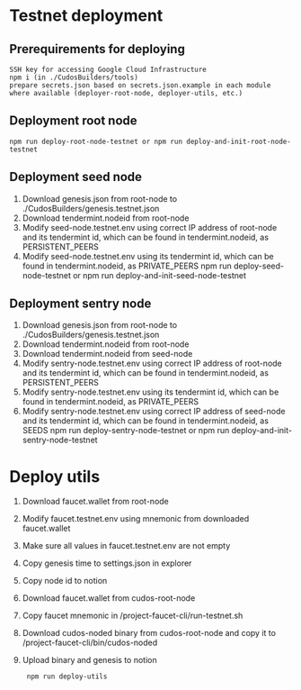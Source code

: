 # Testnet deployment

## Prerequirements for deploying
    SSH key for accessing Google Cloud Infrastructure
    npm i (in ./CudosBuilders/tools)
    prepare secrets.json based on secrets.json.example in each module where available (deployer-root-node, deployer-utils, etc.)

## Deployment root node
    npm run deploy-root-node-testnet or npm run deploy-and-init-root-node-testnet

## Deployment seed node
1. Download genesis.json from root-node to ./CudosBuilders/genesis.testnet.json
2. Download tendermint.nodeid from root-node
3. Modify seed-node.testnet.env using correct IP address of root-node and its tendermint id, which can be found in tendermint.nodeid, as PERSISTENT_PEERS
4. Modify seed-node.testnet.env using its tendermint id, which can be found in tendermint.nodeid, as PRIVATE_PEERS
    npm run deploy-seed-node-testnet or npm run deploy-and-init-seed-node-testnet

## Deployment sentry node
1. Download genesis.json from root-node to ./CudosBuilders/genesis.testnet.json
2. Download tendermint.nodeid from root-node
3. Download tendermint.nodeid from seed-node
4. Modify sentry-node.testnet.env using correct IP address of root-node and its tendermint id, which can be found in tendermint.nodeid, as PERSISTENT_PEERS
5. Modify sentry-node.testnet.env using its tendermint id, which can be found in tendermint.nodeid, as PRIVATE_PEERS
6. Modify sentry-node.testnet.env using correct IP address of seed-node and its tendermint id, which can be found in tendermint.nodeid, as SEEDS
    npm run deploy-sentry-node-testnet or npm run deploy-and-init-sentry-node-testnet

# Deploy utils
1. Download faucet.wallet from root-node
2. Modify faucet.testnet.env using mnemonic from downloaded faucet.wallet
3. Make sure all values in faucet.testnet.env are not empty

1. Copy genesis time to settings.json in explorer
2. Copy node id to notion
3. Download faucet.wallet from cudos-root-node
4. Copy faucet mnemonic in /project-faucet-cli/run-testnet.sh
5. Download cudos-noded binary from cudos-root-node and copy it to /project-faucet-cli/bin/cudos-noded
6. Upload binary and genesis to notion

        npm run deploy-utils


